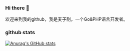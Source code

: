 ### Hi there 👋

欢迎来到我的github，我是麦子割，一个Go&PHP语言开发者。

### github stats

[![Anurag's GitHub stats](https://github-readme-stats.vercel.app/api?username=wsx864321)](https://github.com/wsx864321/wsx864321)

<!--
**wsx864321/wsx864321** is a ✨ _special_ ✨ repository because its `README.md` (this file) appears on your GitHub profile.

Here are some ideas to get you started:

- 🔭 I’m currently working on ...
- 🌱 I’m currently learning ...
- 👯 I’m looking to collaborate on ...
- 🤔 I’m looking for help with ...
- 💬 Ask me about ...
- 📫 How to reach me: ...
- 😄 Pronouns: ...
- ⚡ Fun fact: ...
-->
